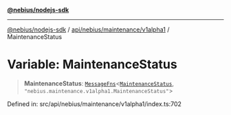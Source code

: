 [**@nebius/nodejs-sdk**](../../../../../README.md)

---

[@nebius/nodejs-sdk](../../../../../README.md) / [api/nebius/maintenance/v1alpha1](../README.md) / MaintenanceStatus

# Variable: MaintenanceStatus

> **MaintenanceStatus**: [`MessageFns`](../../../../../runtime/protos/core/interfaces/MessageFns.md)\<[`MaintenanceStatus`](../interfaces/MaintenanceStatus.md), `"nebius.maintenance.v1alpha1.MaintenanceStatus"`\>

Defined in: src/api/nebius/maintenance/v1alpha1/index.ts:702
